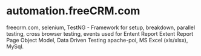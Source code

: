 # automation.freeCRM.com
freecrm.com, 
selenium, 
TestNG - Framework for setup, breakdown, parallel testing, cross browser testing, events used for Entent Report
Extent Report
Page Object Model, 
Data Driven Testing
apache-poi, 
MS Excel (xls/xlsx), 
MySql.
